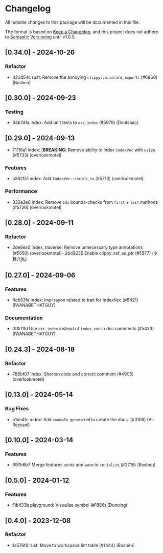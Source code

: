 # Changelog

All notable changes to this package will be documented in this file.

The format is based on [Keep a Changelog](https://keepachangelog.com/en/1.0.0/), and this project does not adhere to [Semantic Versioning](https://semver.org/spec/v2.0.0.html) until v1.0.0.

## [0.34.0] - 2024-10-26

### Refactor

- 423d54c rust: Remove the annoying `clippy::wildcard_imports` (#6860) (Boshen)

## [0.30.0] - 2024-09-23

### Testing

- 84b7d1a index: Add unit tests to `oxc_index` (#5979) (DonIsaac)

## [0.29.0] - 2024-09-13

- 71116a1 index: [**BREAKING**] Remove ability to index `IndexVec` with `usize` (#5733) (overlookmotel)

### Features

- a362f51 index: Add `IndexVec::shrink_to` (#5713) (overlookmotel)

### Performance

- 333e2e0 index: Remove `Idx` bounds-checks from `first` + `last` methods (#5726) (overlookmotel)

## [0.28.0] - 2024-09-11

### Refactor

- 2de6ea0 index, traverse: Remove unnecessary type annotations (#5650) (overlookmotel)- 26d9235 Enable clippy::ref_as_ptr  (#5577) (夕舞八弦)

## [0.27.0] - 2024-09-06

### Features

- 4cb63fe index: Impl rayon related to trait for IndexVec (#5421) (IWANABETHATGUY)

### Documentation
- 00511fd Use `oxc_index` instead of `index_vec` in doc comments (#5423) (IWANABETHATGUY)

## [0.24.3] - 2024-08-18

### Refactor

- 786bf07 index: Shorten code and correct comment (#4905) (overlookmotel)

## [0.13.0] - 2024-05-14

### Bug Fixes

- 51de41c index: Add `example_generated` to create the docs. (#3106) (Ali Rezvani)

## [0.10.0] - 2024-03-14

### Features
- 697b6b7 Merge features `serde` and `wasm` to `serialize` (#2716) (Boshen)

## [0.5.0] - 2024-01-12

### Features

- f1b433b playground: Visualize symbol (#1886) (Dunqing)

## [0.4.0] - 2023-12-08

### Refactor

- 1a576f6 rust: Move to workspace lint table (#1444) (Boshen)


